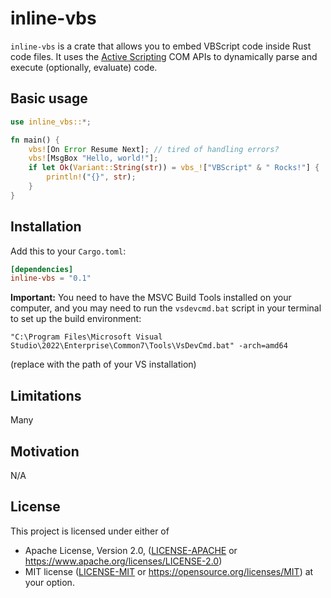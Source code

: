 # inline-vbs

`inline-vbs` is a crate that allows you to embed VBScript code inside Rust code files. It uses
the [Active Scripting](https://docs.microsoft.com/en-us/archive/msdn-magazine/2000/december/active-scripting-apis-add-powerful-custom-debugging-to-your-script-hosting-app) COM APIs to dynamically parse and execute (optionally, evaluate) code.

## Basic usage
```rust
use inline_vbs::*;

fn main() {
    vbs![On Error Resume Next]; // tired of handling errors?
    vbs![MsgBox "Hello, world!"];
    if let Ok(Variant::String(str)) = vbs_!["VBScript" & " Rocks!"] {
        println!("{}", str);
    }
}
```

## Installation
Add this to your `Cargo.toml`:
```toml
[dependencies]
inline-vbs = "0.1"
```

**Important:** You need to have the MSVC Build Tools installed on your computer, and you may need to run
the `vsdevcmd.bat` script in your terminal to set up the build environment:
```
"C:\Program Files\Microsoft Visual Studio\2022\Enterprise\Common7\Tools\VsDevCmd.bat" -arch=amd64
```
(replace with the path of your VS installation)

## Limitations
Many

## Motivation
N/A

## License
This project is licensed under either of
* Apache License, Version 2.0, ([LICENSE-APACHE](LICENSE-APACHE) or
  https://www.apache.org/licenses/LICENSE-2.0)
* MIT license ([LICENSE-MIT](LICENSE-MIT) or
  https://opensource.org/licenses/MIT)
  at your option.